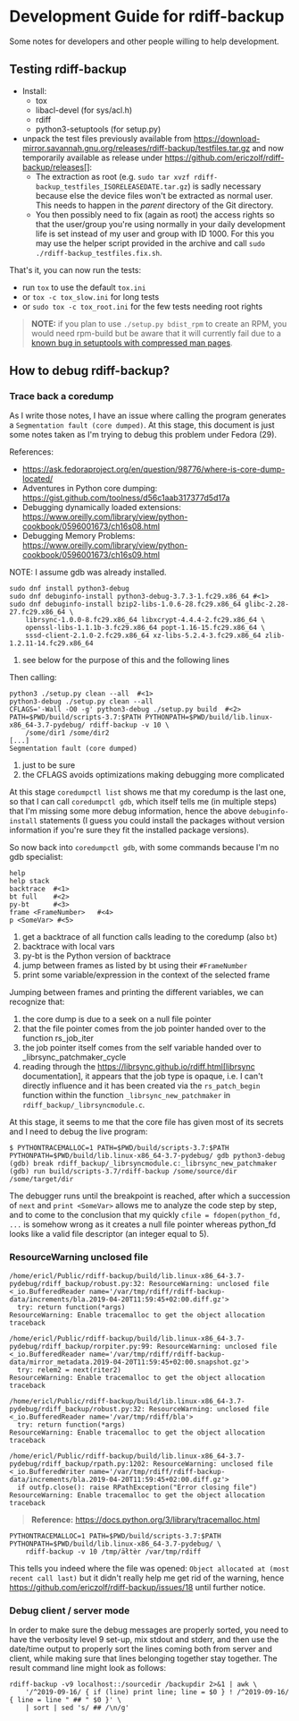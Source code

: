 # Development Guide for rdiff-backup

Some notes for developers and other people willing to help development.

## Testing rdiff-backup

* Install:
    * tox
    * libacl-devel (for sys/acl.h)
    * rdiff
    * python3-setuptools (for setup.py)
* unpack the test files previously available from
https://download-mirror.savannah.gnu.org/releases/rdiff-backup/testfiles.tar.gz and now temporarily available as
release under https://github.com/ericzolf/rdiff-backup/releases[]:
    * The extraction as root (e.g. `sudo tar xvzf rdiff-backup_testfiles_ISORELEASEDATE.tar.gz`) is sadly necessary
because else the device files won't be extracted as normal user. This needs to happen in the _parent_ directory
of the Git directory.
    * You then possibly need to fix (again as root) the access rights so that the user/group you're using normally in your
daily development life is set instead of my user and group with ID 1000. For this you may use the helper script
provided in the archive and call `sudo ./rdiff-backup_testfiles.fix.sh`.

That's it, you can now run the tests:

* run `tox` to use the default `tox.ini`
* or `tox -c tox_slow.ini` for long tests
* or `sudo tox -c tox_root.ini` for the few tests needing root rights

> **NOTE:** if you plan to use `./setup.py bdist_rpm` to create an RPM, you would need rpm-build but be aware that it will currently fail due to a [known bug in setuptools with compressed man pages](https://github.com/pypa/setuptools/issues/1277).

## How to debug rdiff-backup?

### Trace back a coredump

As I write those notes, I have an issue where calling the program generates a `Segmentation fault (core dumped)`. At this stage, this document is just some notes taken as I'm trying to debug this problem under Fedora (29).

References:

* https://ask.fedoraproject.org/en/question/98776/where-is-core-dump-located/
* Adventures in Python core dumping: https://gist.github.com/toolness/d56c1aab317377d5d17a
* Debugging dynamically loaded extensions: https://www.oreilly.com/library/view/python-cookbook/0596001673/ch16s08.html
* Debugging Memory Problems: https://www.oreilly.com/library/view/python-cookbook/0596001673/ch16s09.html

NOTE: I assume gdb was already installed.

```
sudo dnf install python3-debug
sudo dnf debuginfo-install python3-debug-3.7.3-1.fc29.x86_64 #<1>
sudo dnf debuginfo-install bzip2-libs-1.0.6-28.fc29.x86_64 glibc-2.28-27.fc29.x86_64 \
	librsync-1.0.0-8.fc29.x86_64 libxcrypt-4.4.4-2.fc29.x86_64 \
	openssl-libs-1.1.1b-3.fc29.x86_64 popt-1.16-15.fc29.x86_64 \
	sssd-client-2.1.0-2.fc29.x86_64 xz-libs-5.2.4-3.fc29.x86_64 zlib-1.2.11-14.fc29.x86_64
```

1. see below for the purpose of this and the following lines

Then calling:

```
python3 ./setup.py clean --all  #<1>
python3-debug ./setup.py clean --all
CFLAGS='-Wall -O0 -g' python3-debug ./setup.py build  #<2>
PATH=$PWD/build/scripts-3.7:$PATH PYTHONPATH=$PWD/build/lib.linux-x86_64-3.7-pydebug/ rdiff-backup -v 10 \
	/some/dir1 /some/dir2
[...]
Segmentation fault (core dumped)
```

1. just to be sure
2. the CFLAGS avoids optimizations making debugging more complicated

At this stage `coredumpctl list` shows me that my coredump is the last one, so that I can
call `coredumpctl gdb`, which itself tells me (in multiple steps) that I'm missing some
more debug information, hence the above `debuginfo-install` statements (I guess you could install
the packages without version information if you're sure they fit the installed package versions).

So now back into `coredumpctl gdb`, with some commands because I'm no gdb specialist:

```
help
help stack
backtrace  #<1>
bt full    #<2>
py-bt      #<3>
frame <FrameNumber>   #<4>
p <SomeVar> #<5>
```
1. get a backtrace of all function calls leading to the coredump (also `bt`)
2. backtrace with local vars
3. py-bt is the Python version of backtrace
4. jump between frames as listed by bt using their `#FrameNumber`
5. print some variable/expression in the context of the selected frame

Jumping between frames and printing the different variables, we can recognize that:

1. the core dump is due to a seek on a null file pointer
2. that the file pointer comes from the job pointer handed over to the function rs_job_iter
3. the job pointer itself comes from the self variable handed over to _librsync_patchmaker_cycle
4. reading through the https://librsync.github.io/rdiff.html[librsync documentation], it appears that the job type is opaque, i.e. I can't directly influence and it has been created via the `rs_patch_begin` function within the function `_librsync_new_patchmaker` in `rdiff_backup/_librsyncmodule.c`.

At this stage, it seems to me that the core file has given most of its secrets and I need to debug the live program:

```
$ PYTHONTRACEMALLOC=1 PATH=$PWD/build/scripts-3.7:$PATH PYTHONPATH=$PWD/build/lib.linux-x86_64-3.7-pydebug/ gdb python3-debug
(gdb) break rdiff_backup/_librsyncmodule.c:_librsync_new_patchmaker
(gdb) run build/scripts-3.7/rdiff-backup /some/source/dir /some/target/dir
```

The debugger runs until the breakpoint is reached, after which a succession of `next` and `print <SomeVar>` allows me to analyze the code step by step, and to come to the conclusion that my
quickly `cfile = fdopen(python_fd, ...` is somehow wrong as it creates a null file pointer
whereas python_fd looks like a valid file descriptor (an integer equal to 5).

### ResourceWarning unclosed file

```
/home/ericl/Public/rdiff-backup/build/lib.linux-x86_64-3.7-pydebug/rdiff_backup/robust.py:32: ResourceWarning: unclosed file <_io.BufferedReader name='/var/tmp/rdiff/rdiff-backup-data/increments/bla.2019-04-20T11:59:45+02:00.diff.gz'>
  try: return function(*args)
ResourceWarning: Enable tracemalloc to get the object allocation traceback

/home/ericl/Public/rdiff-backup/build/lib.linux-x86_64-3.7-pydebug/rdiff_backup/rorpiter.py:99: ResourceWarning: unclosed file <_io.BufferedReader name='/var/tmp/rdiff/rdiff-backup-data/mirror_metadata.2019-04-20T11:59:45+02:00.snapshot.gz'>
  try: relem2 = next(riter2)
ResourceWarning: Enable tracemalloc to get the object allocation traceback

/home/ericl/Public/rdiff-backup/build/lib.linux-x86_64-3.7-pydebug/rdiff_backup/robust.py:32: ResourceWarning: unclosed file <_io.BufferedReader name='/var/tmp/rdiff/bla'>
  try: return function(*args)
ResourceWarning: Enable tracemalloc to get the object allocation traceback

/home/ericl/Public/rdiff-backup/build/lib.linux-x86_64-3.7-pydebug/rdiff_backup/rpath.py:1202: ResourceWarning: unclosed file <_io.BufferedWriter name='/var/tmp/rdiff/rdiff-backup-data/increments/bla.2019-04-20T11:59:45+02:00.diff.gz'>
  if outfp.close(): raise RPathException("Error closing file")
ResourceWarning: Enable tracemalloc to get the object allocation traceback
```

> **Reference:** https://docs.python.org/3/library/tracemalloc.html

```
PYTHONTRACEMALLOC=1 PATH=$PWD/build/scripts-3.7:$PATH PYTHONPATH=$PWD/build/lib.linux-x86_64-3.7-pydebug/ \
	rdiff-backup -v 10 /tmp/äłtèr /var/tmp/rdiff
```

This tells you indeed where the file was opened: `Object allocated at (most recent call last)` but it didn't really help me get rid of the warning, hence https://github.com/ericzolf/rdiff-backup/issues/18 until further notice.

### Debug client / server mode

In order to make sure the debug messages are properly sorted, you need to have the verbosity
level 9 set-up, mix stdout and stderr, and then use the date/time output to properly sort
the lines coming both from server and client, while making sure that lines belonging together
stay together. The result command line might look as follows:

```
rdiff-backup -v9 localhost::/sourcedir /backupdir 2>&1 | awk \
	'/^2019-09-16/ { if (line) print line; line = $0 } ! /^2019-09-16/ { line = line " ## " $0 }' \
	| sort | sed 's/ ## /\n/g'
```
